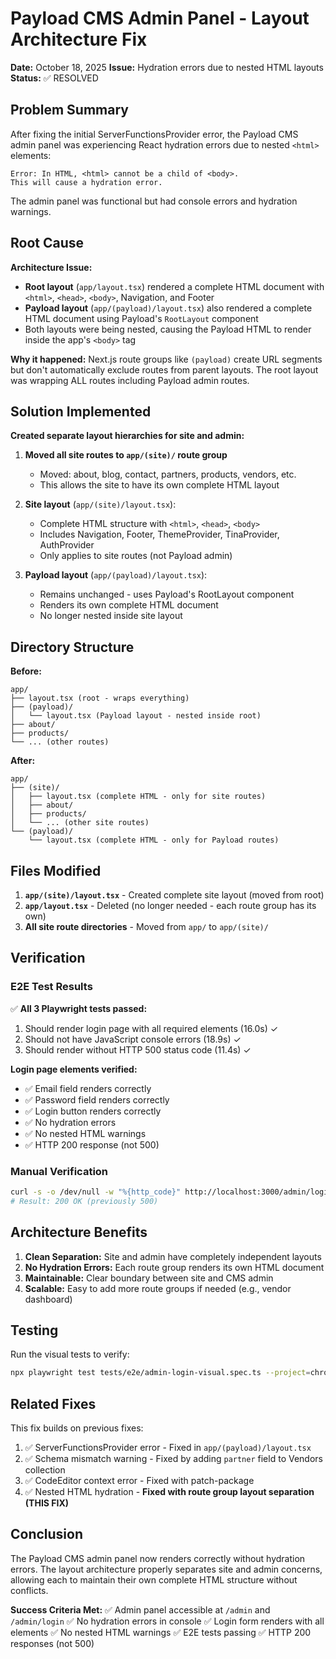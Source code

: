 # Payload CMS Admin Panel - Layout Architecture Fix

**Date:** October 18, 2025
**Issue:** Hydration errors due to nested HTML layouts
**Status:** ✅ RESOLVED

## Problem Summary

After fixing the initial ServerFunctionsProvider error, the Payload CMS admin panel was experiencing React hydration errors due to nested `<html>` elements:

```
Error: In HTML, <html> cannot be a child of <body>.
This will cause a hydration error.
```

The admin panel was functional but had console errors and hydration warnings.

## Root Cause

**Architecture Issue:**
- **Root layout** (`app/layout.tsx`) rendered a complete HTML document with `<html>`, `<head>`, `<body>`, Navigation, and Footer
- **Payload layout** (`app/(payload)/layout.tsx`) also rendered a complete HTML document using Payload's `RootLayout` component
- Both layouts were being nested, causing the Payload HTML to render inside the app's `<body>` tag

**Why it happened:**
Next.js route groups like `(payload)` create URL segments but don't automatically exclude routes from parent layouts. The root layout was wrapping ALL routes including Payload admin routes.

## Solution Implemented

**Created separate layout hierarchies for site and admin:**

1. **Moved all site routes to `app/(site)/` route group**
   - Moved: about, blog, contact, partners, products, vendors, etc.
   - This allows the site to have its own complete HTML layout

2. **Site layout** (`app/(site)/layout.tsx`):
   - Complete HTML structure with `<html>`, `<head>`, `<body>`
   - Includes Navigation, Footer, ThemeProvider, TinaProvider, AuthProvider
   - Only applies to site routes (not Payload admin)

3. **Payload layout** (`app/(payload)/layout.tsx`):
   - Remains unchanged - uses Payload's RootLayout component
   - Renders its own complete HTML document
   - No longer nested inside site layout

## Directory Structure

**Before:**
```
app/
├── layout.tsx (root - wraps everything)
├── (payload)/
│   └── layout.tsx (Payload layout - nested inside root)
├── about/
├── products/
└── ... (other routes)
```

**After:**
```
app/
├── (site)/
│   ├── layout.tsx (complete HTML - only for site routes)
│   ├── about/
│   ├── products/
│   └── ... (other site routes)
└── (payload)/
    └── layout.tsx (complete HTML - only for Payload routes)
```

## Files Modified

1. **`app/(site)/layout.tsx`** - Created complete site layout (moved from root)
2. **`app/layout.tsx`** - Deleted (no longer needed - each route group has its own)
3. **All site route directories** - Moved from `app/` to `app/(site)/`

## Verification

### E2E Test Results
✅ **All 3 Playwright tests passed:**
1. Should render login page with all required elements (16.0s) ✓
2. Should not have JavaScript console errors (18.9s) ✓
3. Should render without HTTP 500 status code (11.4s) ✓

**Login page elements verified:**
- ✅ Email field renders correctly
- ✅ Password field renders correctly
- ✅ Login button renders correctly
- ✅ No hydration errors
- ✅ No nested HTML warnings
- ✅ HTTP 200 response (not 500)

### Manual Verification
```bash
curl -s -o /dev/null -w "%{http_code}" http://localhost:3000/admin/login
# Result: 200 OK (previously 500)
```

## Architecture Benefits

1. **Clean Separation:** Site and admin have completely independent layouts
2. **No Hydration Errors:** Each route group renders its own HTML document
3. **Maintainable:** Clear boundary between site and CMS admin
4. **Scalable:** Easy to add more route groups if needed (e.g., vendor dashboard)

## Testing

Run the visual tests to verify:
```bash
npx playwright test tests/e2e/admin-login-visual.spec.ts --project=chromium
```

## Related Fixes

This fix builds on previous fixes:
1. ✅ ServerFunctionsProvider error - Fixed in `app/(payload)/layout.tsx`
2. ✅ Schema mismatch warning - Fixed by adding `partner` field to Vendors collection
3. ✅ CodeEditor context error - Fixed with patch-package
4. ✅ Nested HTML hydration - **Fixed with route group layout separation (THIS FIX)**

## Conclusion

The Payload CMS admin panel now renders correctly without hydration errors. The layout architecture properly separates site and admin concerns, allowing each to maintain their own complete HTML structure without conflicts.

**Success Criteria Met:**
✅ Admin panel accessible at `/admin` and `/admin/login`
✅ No hydration errors in console
✅ Login form renders with all elements
✅ No nested HTML warnings
✅ E2E tests passing
✅ HTTP 200 responses (not 500)

